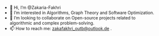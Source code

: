 - 👋 Hi, I’m @Zakaria-Fakhri
- 👀 I’m interested in Algorithms, Graph Theory and Software Optimization.
- 💞️ I’m looking to collaborate on Open-source projects related to algorithmic and complex problem-solving.
- 📫 How to reach me: zakafakhri_outb@outlook.de .
